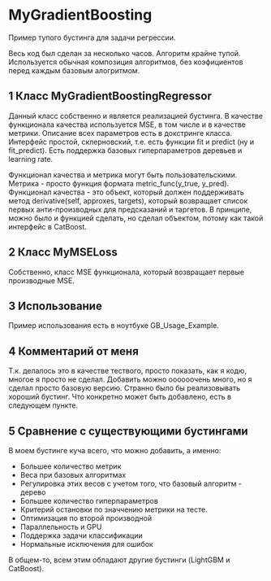 # MyGradientBoosting
Пример тупого бустинга для задачи регрессии.

Весь код был сделан за несколько часов. Алгоритм крайне тупой. 
Используется обычная композиция алгоритмов, без коэфициентов перед каждым базовым алогритмом.

## 1 Класс MyGradientBoostingRegressor
Данный класс собственно и является реализацией бустинга. В качестве функционала качества используется MSE, в том числе и в качестве метрики.
Описание всех параметров есть в докстринге класса. Интерфейс простой, склерновский, т.е. есть функции fit и predict (ну и fit_predict).
Есть поддержка базовых гиперпараметров деревьев и learning rate. 

Функционал качества и метрика могут быть пользовательскими. Метрика - просто функция формата metric_func(y_true, y_pred). Функционал качества - это объект, 
который должен поддерживать метод derivative(self, approxes, targets), который возвращает список первых анти-производных для предсказаний и таргетов.
В принципе, можно было и функцией сделать, но сделал объектом, потому как такой интерфейс в CatBoost.

## 2 Класс MyMSELoss
Собственно, класс MSE функционала, который возвращает первые производные MSE.

## 3 Использование
Пример использования есть в ноутбуке GB_Usage_Example. 

## 4 Комментарий от меня
Т.к. делалось это в качестве тествого, просто показать, как я кодю, многое я просто не сделал. Добавить можно оооооочень много, но я сделал просто базовую версию.
Странно было бы реализовывать хороший бустинг. Что конкретно может быть добавлено, есть в следующем пункте.

## 5 Сравнение с существующими бустингами
В моем бустинге куча всего, что можно добавить, а именно:
* Большее количество метрик
* Веса при базовых алгоритмах
* Регулировка этих весов с учетом того, что базовый алгоритм - дерево
* Большее количество гиперпараметров
* Критерий остановки по значчению метрики на тесте.
* Оптимизация по второй производной
* Параллельность и GPU
* Поддержка задачи классификации
* Нормальные исключения для ошибок

В общем-то, всем этим обладают другие бустинги (LightGBM и CatBoost). 